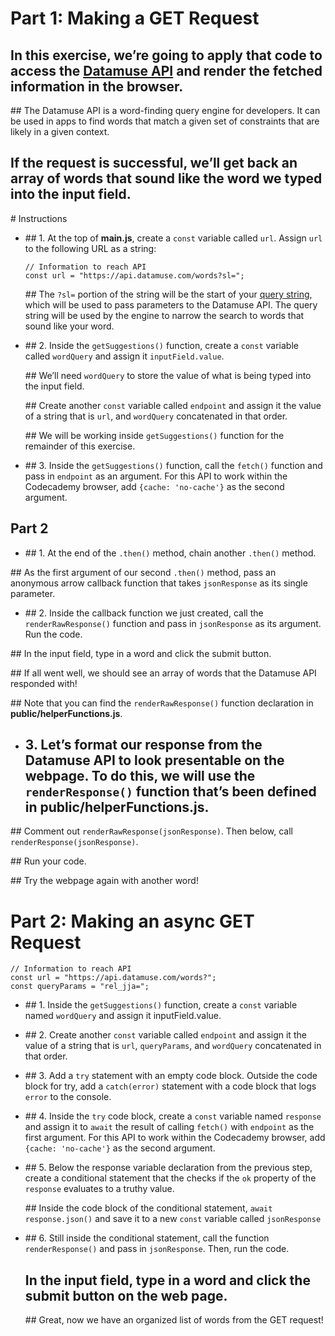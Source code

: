 # Part 1: Making a GET Request

## In this exercise, we’re going to apply that code to access the [Datamuse API](https://www.datamuse.com/api/) and render the fetched information in the browser.

## The Datamuse API is a word-finding query engine for developers. It can be used in apps to find words that match a given set of constraints that are likely in a given context.

## If the request is successful, we’ll get back an array of words that sound like the word we typed into the input field.

# Instructions

- ## 1. At the top of **main.js**, create a `const` variable called `url`. Assign `url` to the following URL as a string:

  ```
  // Information to reach API
  const url = "https://api.datamuse.com/words?sl=";
  ```

  ## The `?sl=` portion of the string will be the start of your [query string](https://en.wikipedia.org/wiki/Query_string), which will be used to pass parameters to the Datamuse API. The query string will be used by the engine to narrow the search to words that sound like your word.

- ## 2. Inside the `getSuggestions()` function, create a `const` variable called `wordQuery` and assign it `inputField.value`.

  ## We’ll need `wordQuery` to store the value of what is being typed into the input field.

  ## Create another `const` variable called `endpoint` and assign it the value of a string that is `url`, and `wordQuery` concatenated in that order.

  ## We will be working inside `getSuggestions()` function for the remainder of this exercise.

- ## 3. Inside the `getSuggestions()` function, call the `fetch()` function and pass in `endpoint` as an argument. For this API to work within the Codecademy browser, add `{cache: 'no-cache'}` as the second argument.

## Part 2

- ## 1. At the end of the `.then()` method, chain another `.then()` method.

## As the first argument of our second `.then()` method, pass an anonymous arrow callback function that takes `jsonResponse` as its single parameter.

- ## 2. Inside the callback function we just created, call the `renderRawResponse()` function and pass in `jsonResponse` as its argument. Run the code.

## In the input field, type in a word and click the submit button.

## If all went well, we should see an array of words that the Datamuse API responded with!

## Note that you can find the `renderRawResponse()` function declaration in **public/helperFunctions.js**.

- ## 3. Let’s format our response from the Datamuse API to look presentable on the webpage. To do this, we will use the `renderResponse()` function that’s been defined in **public/helperFunctions.js**.

## Comment out `renderRawResponse(jsonResponse)`. Then below, call `renderResponse(jsonResponse)`.

## Run your code.

## Try the webpage again with another word!

# Part 2: Making an async GET Request

```
// Information to reach API
const url = "https://api.datamuse.com/words?";
const queryParams = "rel_jja=";
```

- ## 1. Inside the `getSuggestions()` function, create a `const` variable named `wordQuery` and assign it inputField.value.

- ## 2. Create another `const` variable called `endpoint` and assign it the value of a string that is `url`, `queryParams`, and `wordQuery` concatenated in that order.

- ## 3. Add a `try` statement with an empty code block. Outside the code block for try, add a `catch(error)` statement with a code block that logs `error` to the console.

- ## 4. Inside the `try` code block, create a `const` variable named `response` and assign it to `await` the result of calling `fetch()` with `endpoint` as the first argument. For this API to work within the Codecademy browser, add `{cache: 'no-cache'}` as the second argument.

- ## 5. Below the response variable declaration from the previous step, create a conditional statement that the checks if the `ok` property of the `response` evaluates to a truthy value.

  ## Inside the code block of the conditional statement, `await` `response.json()` and save it to a new `const` variable called `jsonResponse`

- ## 6. Still inside the conditional statement, call the function `renderResponse()` and pass in `jsonResponse`. Then, run the code.

  ## In the input field, type in a word and click the submit button on the web page.

  ## Great, now we have an organized list of words from the GET request!
